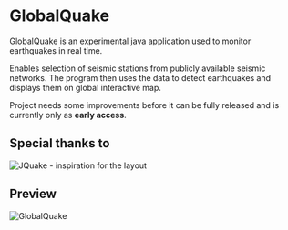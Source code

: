 # GlobalQuake

GlobalQuake is an experimental java application used to monitor earthquakes in real time.

Enables selection of seismic stations from publicly available seismic networks. 
The program then uses the data to detect earthquakes and displays them on global interactive map.

Project needs some improvements before it can be fully released and is currently only as __early access__.

## Special thanks to

![JQuake](https://jquake.net/) - inspiration for the layout
 
## Preview

![GlobalQuake](https://user-images.githubusercontent.com/100421968/232611747-0a24cf9d-a7b0-4e47-8b2f-9dc1f31d7bfd.png)
